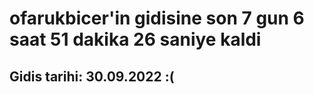 # ofarukbicer'in gidisine son 7 gun 6 saat 51 dakika 26 saniye kaldi

## Gidis tarihi: 30.09.2022 :(